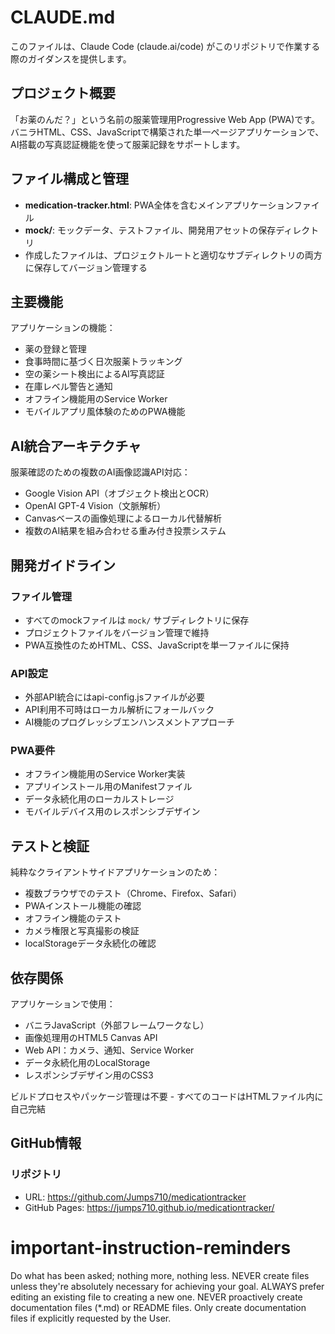 # CLAUDE.md

このファイルは、Claude Code (claude.ai/code) がこのリポジトリで作業する際のガイダンスを提供します。

## プロジェクト概要

「お薬のんだ？」という名前の服薬管理用Progressive Web App (PWA)です。バニラHTML、CSS、JavaScriptで構築された単一ページアプリケーションで、AI搭載の写真認証機能を使って服薬記録をサポートします。

## ファイル構成と管理

- **medication-tracker.html**: PWA全体を含むメインアプリケーションファイル
- **mock/**: モックデータ、テストファイル、開発用アセットの保存ディレクトリ
- 作成したファイルは、プロジェクトルートと適切なサブディレクトリの両方に保存してバージョン管理する

## 主要機能

アプリケーションの機能：
- 薬の登録と管理
- 食事時間に基づく日次服薬トラッキング
- 空の薬シート検出によるAI写真認証
- 在庫レベル警告と通知
- オフライン機能用のService Worker
- モバイルアプリ風体験のためのPWA機能

## AI統合アーキテクチャ

服薬確認のための複数のAI画像認識API対応：
- Google Vision API（オブジェクト検出とOCR）
- OpenAI GPT-4 Vision（文脈解析）
- Canvasベースの画像処理によるローカル代替解析
- 複数のAI結果を組み合わせる重み付き投票システム

## 開発ガイドライン

### ファイル管理
- すべてのmockファイルは `mock/` サブディレクトリに保存
- プロジェクトファイルをバージョン管理で維持
- PWA互換性のためHTML、CSS、JavaScriptを単一ファイルに保持

### API設定
- 外部API統合にはapi-config.jsファイルが必要
- API利用不可時はローカル解析にフォールバック
- AI機能のプログレッシブエンハンスメントアプローチ

### PWA要件
- オフライン機能用のService Worker実装
- アプリインストール用のManifestファイル
- データ永続化用のローカルストレージ
- モバイルデバイス用のレスポンシブデザイン

## テストと検証

純粋なクライアントサイドアプリケーションのため：
- 複数ブラウザでのテスト（Chrome、Firefox、Safari）
- PWAインストール機能の確認
- オフライン機能のテスト
- カメラ権限と写真撮影の検証
- localStorageデータ永続化の確認

## 依存関係

アプリケーションで使用：
- バニラJavaScript（外部フレームワークなし）
- 画像処理用のHTML5 Canvas API
- Web API：カメラ、通知、Service Worker
- データ永続化用のLocalStorage
- レスポンシブデザイン用のCSS3

ビルドプロセスやパッケージ管理は不要 - すべてのコードはHTMLファイル内に自己完結

## GitHub情報

### リポジトリ
- URL: https://github.com/Jumps710/medicationtracker
- GitHub Pages: https://jumps710.github.io/medicationtracker/

# important-instruction-reminders
Do what has been asked; nothing more, nothing less.
NEVER create files unless they're absolutely necessary for achieving your goal.
ALWAYS prefer editing an existing file to creating a new one.
NEVER proactively create documentation files (*.md) or README files. Only create documentation files if explicitly requested by the User.